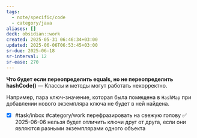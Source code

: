 ```yaml
---
tags:
  - note/specific/code
  - category/java
aliases: []
deck: obsidian::work
created: 2025-05-31 06:46:34+03:00
updated: 2025-06-06T06:53:45+03:00
sr-due: 2025-06-18
sr-interval: 12
sr-ease: 270
---
```


**Что будет если переопределить equals, но не переопределить hashCode()**
—
Классы и методы могут работать некорректно.

Например, пара ключ-значение, которая была помещена в `HashMap` при добавлении нового экземпляра ключа не будет в ней найдена.
- [x] #task/inbox #category/work перефразировать на свежую голову ✅ 2025-06-06
нельзя будет отличить ключи друг от друга, если они являются разными экземплярами одного объекта
